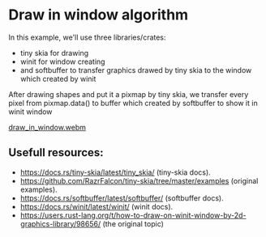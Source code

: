 # Draw in window algorithm
In this example, we'll use three libraries/crates:
- tiny skia for drawing
- winit for window creating
- and softbuffer to transfer graphics drawed by tiny skia to the window which created by winit

After drawing shapes and put it a pixmap by tiny skia, we transfer every pixel from pixmap.data() to buffer which created by softbuffer to show it in winit window



[draw_in_window.webm](https://github.com/Unique-Digital-Resources/Learn-graphics-for-theoretical-gui/assets/144396669/de1bfb69-522d-41db-8660-e374a885454f)

## Usefull resources:
- https://docs.rs/tiny-skia/latest/tiny_skia/ (tiny-skia docs).
- https://github.com/RazrFalcon/tiny-skia/tree/master/examples (original examples).
- https://docs.rs/softbuffer/latest/softbuffer/ (softbuffer docs).
- https://docs.rs/winit/latest/winit/ (winit docs).
- https://users.rust-lang.org/t/how-to-draw-on-winit-window-by-2d-graphics-library/98656/ (the original topic)
